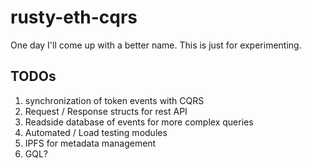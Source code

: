 # rusty-eth-cqrs

One day I'll come up with a better name. This is just for experimenting.

## TODOs

1. synchronization of token events with CQRS
2. Request / Response structs for rest API
3. Readside database of events for more complex queries
4. Automated / Load testing modules
5. IPFS for metadata management
6. GQL?
